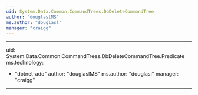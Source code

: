 ```yaml
---
uid: System.Data.Common.CommandTrees.DbDeleteCommandTree
author: "douglaslMS"
ms.author: "douglasl"
manager: "craigg"
---
```


---
uid: System.Data.Common.CommandTrees.DbDeleteCommandTree.Predicate
ms.technology: 
  - "dotnet-ado"
author: "douglaslMS"
ms.author: "douglasl"
manager: "craigg"
---
